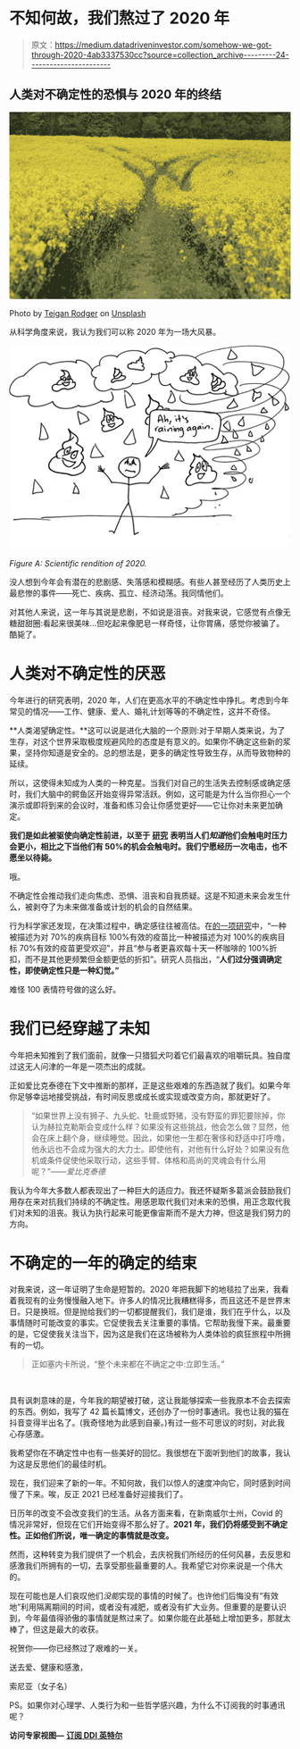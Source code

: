 # 不知何故，我们熬过了 2020 年

> 原文：<https://medium.datadriveninvestor.com/somehow-we-got-through-2020-4ab3337530cc?source=collection_archive---------24----------------------->

## 人类对不确定性的恐惧与 2020 年的终结

![](img/42ffd69f98c6054fe00c051c68db7e0f.png)

Photo by [Teigan Rodger](https://unsplash.com/@t_saskia?utm_source=unsplash&utm_medium=referral&utm_content=creditCopyText) on [Unsplash](https://unsplash.com/s/photos/fork-in-the-road?utm_source=unsplash&utm_medium=referral&utm_content=creditCopyText)

从科学角度来说，我认为我们可以称 2020 年为一场大风暴。

![](img/49237187d42afe772df66f53a95416cb.png)

*Figure A: Scientific rendition of 2020.*

没人想到今年会有潜在的悲剧感、失落感和模糊感。有些人甚至经历了人类历史上最悲惨的事件——死亡、疾病、孤立、经济动荡。我同情他们。

对其他人来说，这一年与其说是悲剧，不如说是沮丧。对我来说，它感觉有点像无糖甜甜圈:看起来很美味…但吃起来像肥皂一样奇怪，让你胃痛，感觉你被骗了。酷毙了。

# 人类对不确定性的厌恶

今年进行的研究表明，2020 年，人们在更高水平的不确定性中挣扎。考虑到今年常见的情况——工作、健康、爱人、婚礼计划等等的不确定性，这并不奇怪。​

**人类渴望确定性。**这可以说是进化大脑的一个原则:对于早期人类来说，为了生存，对这个世界采取极度规避风险的态度是有意义的。如果你不确定这些新的浆果，坚持你知道是安全的。总的想法是，更多的确定性导致生存，从而导致物种的延续。

所以，这使得未知成为人类的一种克星。当我们对自己的生活失去控制感或确定感时，我们大脑中的鳄鱼区开始变得异常活跃。例如，这可能是为什么当你担心一个演示或即将到来的会议时，准备和练习会让你感觉更好——它让你对未来更加确定。​

**我们是如此被驱使向确定性前进，以至于** [**研究**](https://click.convertkit-mail2.com/gkue3vp9w2f5h9n9d6ur/reh8hohq2zmpveu2/aHR0cHM6Ly93d3cuc2NpZW5jZWRhaWx5LmNvbS9yZWxlYXNlcy8yMDE2LzAzLzE2MDMyOTEwMTAzNy5odG0=) **表明当人们*知道*他们会触电时压力会更小，相比之下当他们有 50%的机会会触电时。我们宁愿经历一次电击，也不愿坐以待毙。**

哦。

不确定性会推动我们走向焦虑、恐惧、沮丧和自我质疑。这是不知道未来会发生什么，被剥夺了为未来做准备或计划的机会的自然结果。​

行为科学家还发现，在决策过程中，确定感往往被高估。在[的一项研究](https://click.convertkit-mail2.com/gkue3vp9w2f5h9n9d6ur/08hwh9hmor24w7il/aHR0cHM6Ly9wdWJtZWQubmNiaS5ubG0ubmloLmdvdi8xOTE0NTAyNy8=)中，“一种被描述为对 70%的疾病目标 100%有效的疫苗比一种被描述为对 100%的疾病目标 70%有效的疫苗更受欢迎”，并且“参与者更喜欢每十天一杯咖啡的 100%折扣，而不是其他更频繁但金额更低的折扣”。研究人员指出，“**人们过分强调确定性，即使确定性只是一种幻觉。”**

难怪 100 表情符号做的这么好。

# 我们已经穿越了未知

今年把未知推到了我们面前，就像一只猎狐犬叼着它们最喜欢的咀嚼玩具。独自度过这无人问津的一年是一项杰出的成就。

正如爱比克泰德在下文中推断的那样，正是这些艰难的东西造就了我们。如果今年你足够幸运地接受挑战，有时间反思或成长或实现或改变方向，那就更好了。​

> “如果世界上没有狮子、九头蛇、牡鹿或野猪，没有野蛮的罪犯要除掉，你认为赫拉克勒斯会变成什么样？如果没有这些挑战，他会怎么做？显然，他会在床上翻个身，继续睡觉。因此，如果他一生都在奢侈和舒适中打呼噜，他永远也不会成为强大的大力士。即使他有，对他有什么好处？如果没有危机或条件促使他采取行动，这些手臂、体格和高尚的灵魂会有什么用呢？”*——爱比克泰德*

我认为今年大多数人都表现出了一种巨大的适应力。我还怀疑斯多葛派会鼓励我们用存在来对抗我们持续的不确定性。用感恩取代我们对未来的恐惧，用正念取代我们对未知的沮丧。我认为执行起来可能更像宙斯而不是大力神，但这是我们努力的方向。

# 不确定的一年的确定的结束

对我来说，这一年证明了生命是短暂的。2020 年把我脚下的地毯拉了出来，我看着我现有的业务慢慢融入地下。许多人的情况比我糟糕得多，而且这还不是世界末日。只是换班。但是抛给我们的一切都提醒我们，我们是谁，我们在乎什么，以及事情随时可能改变的事实。它促使我去关注重要的事情。它帮助我慢下来。最重要的是，它促使我关注当下，因为这是我们在这场被称为人类体验的疯狂旅程中所拥有的一切。

> 正如塞内卡所说，“整个未来都在不确定之中:立即生活。”

​

具有讽刺意味的是，今年我的期望被打破，这让我能够探索一些我原本不会去探索的东西。例如，我写了 42 篇长篇博文，还创办了一份时事通讯。我也让我的猫在抖音变得半出名了。(我奇怪地为此感到自豪。)有过一些不可思议的时刻，对此我心存感激。

我希望你在不确定性中也有一些美好的回忆。我很想在下面听到他们的故事，我认为这是反思他们的最佳时机。

现在，我们迎来了新的一年。不知何故，我们以惊人的速度冲向它，同时感到时间慢了下来。唉，反正 2021 已经准备好迎接我们了。

日历年的改变不会改变我们的生活。从各方面来看，在新南威尔士州，Covid 的情况非常好，但现在它们开始变得不那么好了。**2021 年，我们仍将感受到不确定性。正如他们所说，唯一确定的事情就是改变。**

然而，这种转变为我们提供了一个机会，去庆祝我们所经历的任何风暴，去反思和感激我们所拥有的一切，去享受那些最重要的人。我希望它对你来说是一个伟大的。

现在可能也是人们哀叹他们*没能*实现的事情的时候了。也许他们后悔没有“有效地”利用隔离期间的时间，或者没有减肥，或者没有扩大业务。但重要的是要认识到，今年最值得骄傲的事情就是熬过来了。如果你能在此基础上增加更多，那就太棒了，但这是最大的收获。

祝贺你——你已经熬过了艰难的一关。

送去爱、健康和感激，

索尼亚（女子名）

PS。如果你对心理学、人类行为和一些哲学感兴趣，为什么不订阅我的时事通讯呢？

**访问专家视图—** [**订阅 DDI 英特尔**](https://datadriveninvestor.com/ddi-intel)